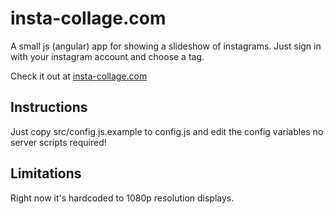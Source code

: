 # insta-collage.com

A small js (angular) app for showing a slideshow of instagrams. Just sign in
with your instagram account and choose a tag.

Check it out at [insta-collage.com](http://insta-collage.com)

## Instructions

Just copy src/config.js.example to config.js and edit the config variables
no server scripts required!

## Limitations

Right now it's hardcoded to 1080p resolution displays.
